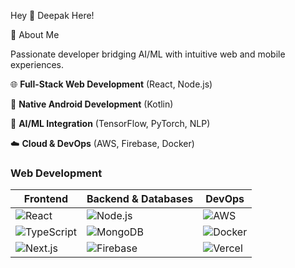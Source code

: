 Hey 👋 Deepak Here!

🚀 About Me

Passionate developer bridging AI/ML with intuitive web and mobile experiences.
          

🌐 **Full-Stack Web Development** (React, Node.js)

📱 **Native Android Development** (Kotlin)

🤖 **AI/ML Integration** (TensorFlow, PyTorch, NLP)

☁️ **Cloud & DevOps** (AWS, Firebase, Docker)


### Web Development
| Frontend | Backend & Databases | DevOps |
|----------|---------------------|--------|
| ![React](https://img.shields.io/badge/React-61DAFB?logo=react&logoColor=black) | ![Node.js](https://img.shields.io/badge/Node.js-339933?logo=node.js&logoColor=white) | ![AWS](https://img.shields.io/badge/AWS-232F3E?logo=amazon-aws&logoColor=white) |
| ![TypeScript](https://img.shields.io/badge/TypeScript-3178C6?logo=typescript&logoColor=white) | ![MongoDB](https://img.shields.io/badge/MongoDB-47A248?logo=mongodb&logoColor=white) | ![Docker](https://img.shields.io/badge/Docker-2496ED?logo=docker&logoColor=white) |
| ![Next.js](https://img.shields.io/badge/Next.js-000000?logo=next.js&logoColor=white) | ![Firebase](https://img.shields.io/badge/Firebase-FFCA28?logo=firebase&logoColor=black) | ![Vercel](https://img.shields.io/badge/Vercel-000000?logo=vercel&logoColor=white) |




